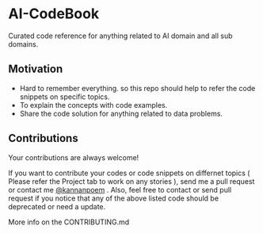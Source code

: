 # AI-CodeBook
Curated code reference for anything related to AI domain and all sub domains.


## Motivation
- Hard to remember everything. so this repo should help to refer the code snippets on specific topics.
- To explain the concepts with code examples.
- Share the code solution for anything related to data problems.

## Contributions
Your contributions are always welcome!

If you want to contribute your codes or code snippets on differnet topics ( Please refer the Project tab to work on any stories ), send me a pull request or contact me [@kannanpoem](https://twitter.com/kannanpoem) . Also, feel free to contact or send pull request  if you notice that any of the above listed code should be deprecated or need a update. 

More info on the CONTRIBUTING.md
